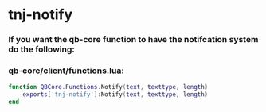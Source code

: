 # tnj-notify

### If you want the qb-core function to have the notifcation system do the following:
### qb-core/client/functions.lua:
```lua
function QBCore.Functions.Notify(text, texttype, length)
    exports['tnj-notify']:Notify(text, texttype, length)
end
```